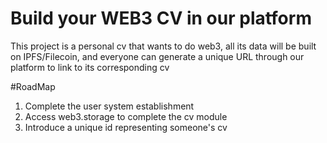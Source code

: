 # Build your WEB3 CV in our platform

This project is a personal cv that wants to do web3, all its data will be built on IPFS/Filecoin, and everyone can generate a unique URL through our platform to link to its corresponding cv

#RoadMap
1. Complete the user system establishment
2. Access web3.storage to complete the cv module
3. Introduce a unique id representing someone's cv
